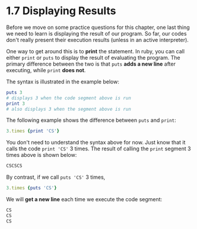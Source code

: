 # 1.7 Displaying Results

Before we move on some practice questions for this chapter, one last thing we need to learn is displaying the result of our program. So far, our codes don't really present their execution results \(unless in an active interpreter\).

One way to get around this is to **print** the statement. In ruby, you can call either `print` or `puts` to display the result of evaluating the program. The primary difference between the two is that `puts` **adds a new line** after executing, while `print` **does not**.

The syntax is illustrated in the example below:

```ruby
puts 3
# displays 3 when the code segment above is run
print 3
# also displays 3 when the segment above is run
```

The following example shows the difference between `puts` and `print`:

```ruby
3.times {print 'CS'}
```

You don't need to understand the syntax above for now. Just know that it calls the code `print 'CS'` 3 times. The result of calling the `print` segment 3 times above is shown below:

```bash
CSCSCS
```

By contrast, if we call `puts 'CS'` 3 times,

```ruby
3.times {puts 'CS'}
```

We will **get a new line** each time we execute the code segment:

```bash
CS
CS
CS
```

